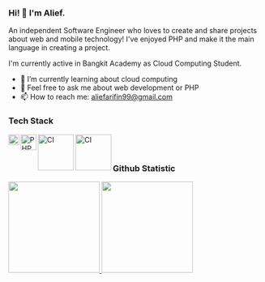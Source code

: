 ### Hi! 👋 I'm Alief.

An independent Software Engineer who loves to create and share projects about web and mobile technology! I've enjoyed PHP and make it the main language in creating a project.

I'm currently active in Bangkit Academy as Cloud Computing Student.

- 🌱 I’m currently learning about cloud computing
- 💬 Feel free to ask me about web development or PHP
- 📫 How to reach me: aliefarifin99@gmail.com

### Tech Stack
  <a href="#"><img align="left" alt="JavaScript" title="JavaScript" width="21px" src="https://upload.wikimedia.org/wikipedia/commons/9/99/Unofficial_JavaScript_logo_2.svg" /></a>
  <a href="#"><img align="left" alt="PHP" title="PHP" width="31px" src="https://www.php.net/images/logos/new-php-logo.svg" /></a>
  <a href="#"><img align="left" alt="CI" title="CI" width="71px" src="https://upload.wikimedia.org/wikipedia/commons/0/04/CodeIgniter_Logo.svg" /></a>
  <a href="#"><img align="left" alt="CI" title="CI" width="71px" src="https://upload.wikimedia.org/wikipedia/commons/a/a7/React-icon.svg" /></a>
  <br>
  <br>
  
### Github Statistic
<p align="left">
<a href="[https://github.com/dimasmds](https://github.com/Ar1veeee)">
  <img height="180em" src="https://github-readme-stats-eight-theta.vercel.app/api?username=Ar1veeee&show_icons=true&theme=algolia&include_all_commits=true&count_private=true"/>
  <img height="180em" src="https://github-readme-stats-eight-theta.vercel.app/api/top-langs/?username=Ar1veeee&layout=compact&langs_count=8&theme=algolia"/>
</a>
</p>
